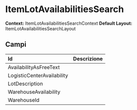 # ItemLotAvailabilitiesSearch

**Context:** ItemLotAvailabilitiesSearchContext **Default Layout:** ItemLotAvailabilitiesSearchLayout

## Campi

| Id | Descrizione |
| :--- | :--- |
| AvailabilityAsFreeText |  |
| LogisticCenterAvailability |  |
| LotDescription |  |
| WarehouseAvailability |  |
| WarehouseId |  |

